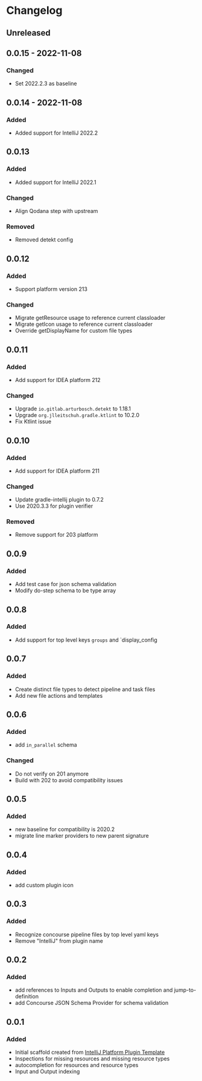 # Changelog

## Unreleased

## 0.0.15 - 2022-11-08

### Changed
- Set 2022.2.3 as baseline

## 0.0.14 - 2022-11-08

### Added
- Added support for IntelliJ 2022.2

## 0.0.13

### Added
- Added support for IntelliJ 2022.1

### Changed
- Align Qodana step with upstream

### Removed
- Removed detekt config

## 0.0.12

### Added
- Support platform version 213

### Changed
- Migrate getResource usage to reference current classloader
- Migrate getIcon usage to reference current classloader
- Override getDisplayName for custom file types

## 0.0.11

### Added
- Add support for IDEA platform 212

### Changed
- Upgrade `io.gitlab.arturbosch.detekt` to 1.18.1
- Upgrade `org.jlleitschuh.gradle.ktlint` to 10.2.0
- Fix Ktlint issue

## 0.0.10

### Added
- Add support for IDEA platform 211

### Changed
- Update gradle-intellij plugin to 0.7.2
- Use 2020.3.3 for plugin verifier

### Removed
- Remove support for 203 platform

## 0.0.9

### Added
- Add test case for json schema validation
- Modify do-step schema to be type array

## 0.0.8

### Added
- Add support for top level keys `groups` and `display_config

## 0.0.7

### Added
- Create distinct file types to detect pipeline and task files
- Add new file actions and templates

## 0.0.6

### Added
- add `in_parallel` schema

### Changed
- Do not verify on 201 anymore
- Build with 202 to avoid compatibility issues

## 0.0.5

### Added
- new baseline for compatibility is 2020.2
- migrate line marker providers to new parent signature

## 0.0.4

### Added
- add custom plugin icon

## 0.0.3

### Added
- Recognize concourse pipeline files by top level yaml keys
- Remove "IntelliJ" from plugin name

## 0.0.2

### Added
- add references to Inputs and Outputs to enable completion
  and jump-to-definition
- add Concourse JSON Schema Provider for schema validation

## 0.0.1

### Added
- Initial scaffold created from [IntelliJ Platform Plugin Template](https://github.com/JetBrains/intellij-platform-plugin-template)
- Inspections for missing resources and missing resource types
- autocompletion for resources and resource types
- Input and Output indexing
